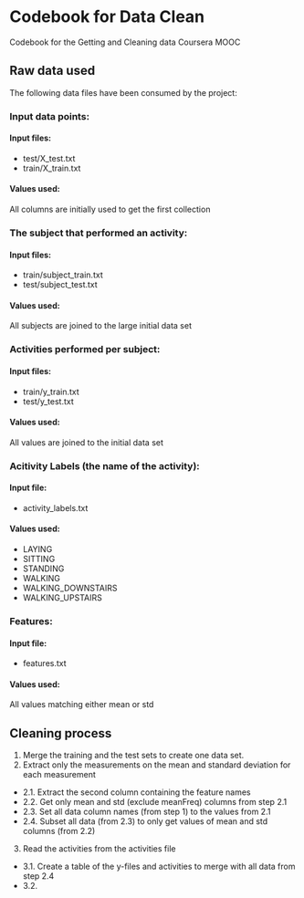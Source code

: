 # Codebook for Data Clean
Codebook for the Getting and Cleaning data Coursera MOOC

## Raw data used

The following data files have been consumed by the project:
### Input data points: 
#### Input files:
- test/X_test.txt
- train/X_train.txt

#### Values used:
All columns are initially used to get the first collection

### The subject that performed an activity:
#### Input files:
- train/subject_train.txt
- test/subject_test.txt

#### Values used:
All subjects are joined to the large initial data set

### Activities performed per subject:
#### Input files:
- train/y_train.txt
- test/y_test.txt

#### Values used:
All values are joined to the initial data set

### Acitivity Labels (the name of the activity):
#### Input file:
- activity_labels.txt

#### Values used:
- LAYING
- SITTING
- STANDING
- WALKING
- WALKING_DOWNSTAIRS
- WALKING_UPSTAIRS

### Features:
#### Input file:
- features.txt
 
#### Values used:
All values matching either mean or std


## Cleaning process
1. Merge the training and the test sets to create one data set.
2. Extract only the measurements on the mean and standard deviation for each measurement
  - 2.1. Extract the second column containing the feature names
  - 2.2. Get only mean and std (exclude meanFreq) columns from step 2.1
  - 2.3. Set all data column names (from step 1) to the values from 2.1
  - 2.4. Subset all data (from 2.3) to only get values of mean and std columns (from 2.2)

3. Read the activities from the activities file
- 3.1. Create a table of the y-files and activities to merge with all data from step 2.4
- 3.2. 

